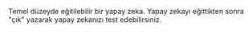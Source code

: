 Temel düzeyde eğitilebilir bir yapay zeka. Yapay zekayı eğittikten sonra "çık" yazarak yapay zekanızı test edebilirsiniz.
